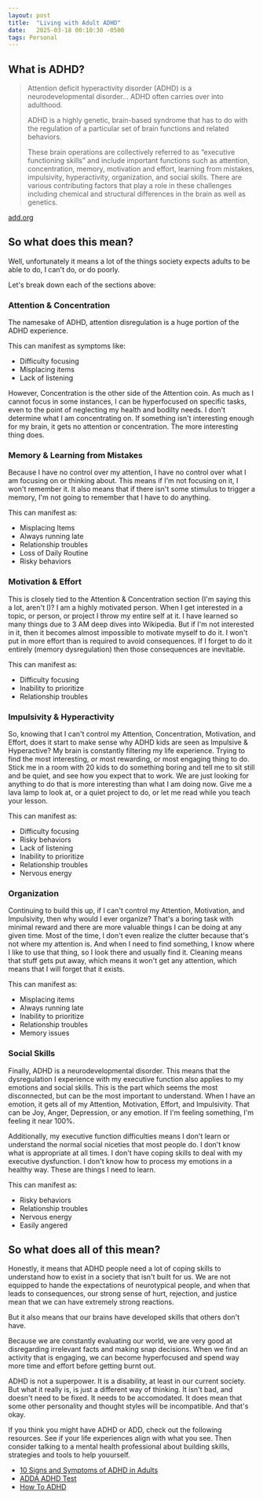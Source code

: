 ```yaml
---
layout: post
title:  "Living with Adult ADHD"
date:   2025-03-18 00:10:30 -0500
tags: Personal
---
```


## What is ADHD?

> Attention deficit hyperactivity disorder (ADHD) is a neurodevelopmental disorder... ADHD often carries over into adulthood.
>
> ADHD is a highly genetic, brain-based syndrome that has to do with the regulation of a particular set of brain functions and related behaviors.
>
> These brain operations are collectively referred to as “executive functioning skills” and include important functions such as attention, concentration, memory, motivation and effort, learning from mistakes, impulsivity, hyperactivity, organization, and social skills. There are various contributing factors that play a role in these challenges including chemical and structural differences in the brain as well as genetics.

[add.org](https://add.org/adhd-facts/)

## So what does this mean?

Well, unfortunately it means a lot of the things society expects adults to be able to do, I can't do, or do poorly.

Let's break down each of the sections above:

### Attention & Concentration

The namesake of ADHD, attention disregulation is a huge portion of the ADHD experience. 

This can manifest as symptoms like:

- Difficulty focusing
- Misplacing items
- Lack of listening

However, Concentration is the other side of the Attention coin. As much as I cannot focus in some instances, I can be hyperfocused on specific tasks, even to the point of neglecting my health and bodilty needs. I don't determine what I am concentrating on. If something isn't interesting enough for my brain, it gets no attention or concentration. The more interesting thing does.

### Memory & Learning from Mistakes

Because I have no control over my attention, I have no control over what I am focusing on or thinking about. This means if I'm not focusing on it, I won't remember it. It also means that if there isn't some stimulus to trigger a memory, I'm not going to remember that I have to do anything.

This can manifest as:
 
 - Misplacing Items
 - Always running late
 - Relationship troubles
 - Loss of Daily Routine
 - Risky behaviors

### Motivation & Effort

This is closely tied to the Attention & Concentration section (I'm saying this a lot, aren't I)? I am a highly motivated person. When I get interested in a topic, or person, or project I throw my entire self at it. I have learned so many things due to 3 AM deep dives into Wikipedia. But if I'm not interested in it, then it becomes almost impossible to motivate myself to do it. I won't put in more effort than is required to avoid consequences. If I forget to do it entirely (memory dysregulation) then those consequences are inevitable.

This can manifest as:

 - Difficulty focusing
 - Inability to prioritize
 - Relationship troubles

### Impulsivity & Hyperactivity

So, knowing that I can't control my Attention, Concentration, Motivation, and Effort, does it start to make sense why ADHD kids are seen as Impulsive & Hyperactive? My brain is constantly filtering my life experience. Trying to find the most interesting, or most rewarding, or most engaging thing to do. Stick me in a room with 20 kids to do something boring and tell me to sit still and be quiet, and see how you expect that to work. We are just looking for anything to do that is more interesting than what I am doing now. Give me a lava lamp to look at, or a quiet project to do, or let me read while you teach your lesson.

This can manifest as:

 - Difficulty focusing
 - Risky behaviors
 - Lack of listening
 - Inability to prioritize
 - Relationship troubles
 - Nervous energy

### Organization

Continuing to build this up, if I can't control my Attention, Motivation, and Impulsivity, then why would I ever organize? That's a boring task with minimal reward and there are more valuable things I can be doing at any given time. Most of the time, I don't even realize the clutter because that's not where my attention is. And when I need to find something, I know where I like to use that thing, so I look there and usually find it. Cleaning means that stuff gets put away, which means it won't get any attention, which means that I will forget that it exists.

This can manifest as:

 - Misplacing items
 - Always running late
 - Inability to prioritize
 - Relationship troubles
 - Memory issues

### Social Skills

Finally, ADHD is a neurodevelopmental disorder. This means that the dysregulation I experience with my executive function also applies to my emotions and social skills. This is the part which seems the most disconnected, but can be the most important to understand. When I have an emotion, it gets all of my Attention, Motivation, Effort, and Impulsivity. That can be Joy, Anger, Depression, or any emotion. If I'm feeling something, I'm feeling it near 100%.

Additionally, my executive function difficulties means I don't learn or understand the normal social niceties that most people do. I don't know what is appropriate at all times. I don't have coping skills to deal with my executive dysfunction. I don't know how to process my emotions in a healthy way. These are things I need to learn.

This can manifest as:

 - Risky behaviors
 - Relationship troubles
 - Nervous energy
 - Easily angered

## So what does all of this mean?

Honestly, it means that ADHD people need a lot of coping skills to understand how to exist in a society that isn't built for us. We are not equipped to hande the expectations of neurotypical people, and when that leads to consequences, our strong sense of hurt, rejection, and justice mean that we can have extremely strong reactions.

But it also means that our brains have developed skills that others don't have.

Because we are constantly evaluating our world, we are very good at disregarding irrelevant facts and making snap decisions. When we find an activity that is engaging, we can become hyperfocused and spend way more time and effort before getting burnt out. 

ADHD is not a superpower. It is a disability, at least in our current society. But what it really is, is just a different way of thinking. It isn't bad, and doesn't need to be fixed. It needs to be accomodated. It does mean that some other personality and thought styles will be incompatible. And that's okay.

If you think you might have ADHD or ADD, check out the following resources. See if your life experiences align with what you see. Then consider talking to a mental health professional about building skills, strategies and tools to help youurself.

 - [10 Signs and Symptoms of ADHD in Adults](https://add.org/signs-of-adhd/)
 - [ADDA ADHD Test](https://add.org/adhd-test/)
 - [How To ADHD](https://howtoadhd.com)

